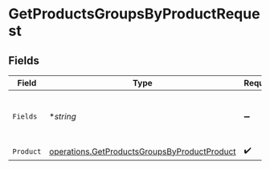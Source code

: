 # GetProductsGroupsByProductRequest


## Fields

| Field                                                                                                        | Type                                                                                                         | Required                                                                                                     | Description                                                                                                  |
| ------------------------------------------------------------------------------------------------------------ | ------------------------------------------------------------------------------------------------------------ | ------------------------------------------------------------------------------------------------------------ | ------------------------------------------------------------------------------------------------------------ |
| `Fields`                                                                                                     | **string*                                                                                                    | :heavy_minus_sign:                                                                                           | fields to add to results: git.commit, git.localChanges, git.log                                              |
| `Product`                                                                                                    | [operations.GetProductsGroupsByProductProduct](../../models/operations/getproductsgroupsbyproductproduct.md) | :heavy_check_mark:                                                                                           | Cribl Product                                                                                                |